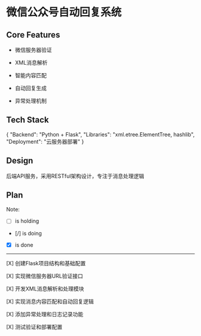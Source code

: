 # 微信公众号自动回复系统

## Core Features

- 微信服务器验证

- XML消息解析

- 智能内容匹配

- 自动回复生成

- 异常处理机制

## Tech Stack

{
  "Backend": "Python + Flask",
  "Libraries": "xml.etree.ElementTree, hashlib",
  "Deployment": "云服务器部署"
}

## Design

后端API服务，采用RESTful架构设计，专注于消息处理逻辑

## Plan

Note: 

- [ ] is holding
- [/] is doing
- [X] is done

---

[X] 创建Flask项目结构和基础配置

[X] 实现微信服务器URL验证接口

[X] 开发XML消息解析和处理模块

[X] 实现消息内容匹配和自动回复逻辑

[X] 添加异常处理和日志记录功能

[X] 测试验证和部署配置
